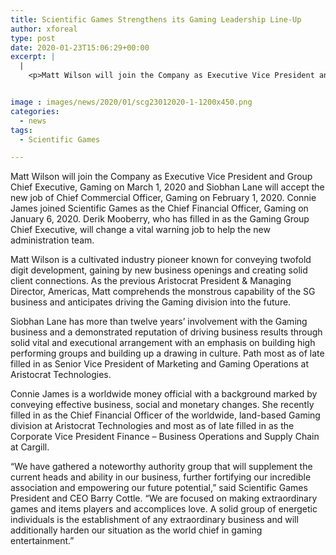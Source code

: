```yaml
---
title: Scientific Games Strengthens its Gaming Leadership Line-Up
author: xforeal 
type: post
date: 2020-01-23T15:06:29+00:00
excerpt: |
  |
    <p>Matt Wilson will join the Company as Executive Vice President and Group Chief Executive, Gaming on March 1, 2020 and Siobhan Lane will accept the new job of Chief Commercial Officer, Gaming on February 1, 2020 </p>


image : images/news/2020/01/scg23012020-1-1200x450.png
categories:
  - news
tags:
  - Scientific Games

---
```

Matt Wilson will join the Company as Executive Vice President and Group Chief Executive, Gaming on March 1, 2020 and Siobhan Lane will accept the new job of Chief Commercial Officer, Gaming on February 1, 2020. Connie James joined Scientific Games as the Chief Financial Officer, Gaming on January 6, 2020. Derik Mooberry, who has filled in as the Gaming Group Chief Executive, will change a vital warning job to help the new administration team.

Matt Wilson is a cultivated industry pioneer known for conveying twofold digit development, gaining by new business openings and creating solid client connections. As the previous Aristocrat President & Managing Director, Americas, Matt comprehends the monstrous capability of the SG business and anticipates driving the Gaming division into the future.

Siobhan Lane has more than twelve years’ involvement with the Gaming business and a demonstrated reputation of driving business results through solid vital and executional arrangement with an emphasis on building high performing groups and building up a drawing in culture. Path most as of late filled in as Senior Vice President of Marketing and Gaming Operations at Aristocrat Technologies.

Connie James is a worldwide money official with a background marked by conveying effective business, social and monetary changes. She recently filled in as the Chief Financial Officer of the worldwide, land-based Gaming division at Aristocrat Technologies and most as of late filled in as the Corporate Vice President Finance – Business Operations and Supply Chain at Cargill.

“We have gathered a noteworthy authority group that will supplement the current heads and ability in our business, further fortifying our incredible association and empowering our future potential,” said Scientific Games President and CEO Barry Cottle. “We are focused on making extraordinary games and items players and accomplices love. A solid group of energetic individuals is the establishment of any extraordinary business and will additionally harden our situation as the world chief in gaming entertainment.”